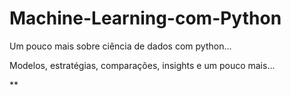 # Machine-Learning-com-Python

Um pouco mais sobre ciência de dados com python...

Modelos, estratégias, comparações, insights e um pouco mais...


**

